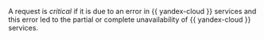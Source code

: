A request is _critical_ if it is due to an error in {{ yandex-cloud }} services and this error led to the partial or complete unavailability of {{ yandex-cloud }} services.